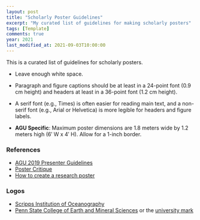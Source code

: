 ```yaml
---
layout: post
title: "Scholarly Poster Guidelines"
excerpt: "My curated list of guidelines for making scholarly posters"
tags: [Template]
comments: true
year: 2021
last_modified_at: 2021-09-03T10:00:00
---
```


This is a curated list of guidelines for scholarly posters.

- Leave enough white space.

- Paragraph and figure captions should be at least in a 24-point font (0.9 cm height) and headers at least in a 36-point font (1.2 cm height).
- A serif font (e.g., Times) is often easier for reading main text, and a non-serif font (e.g., Arial or Helvetica) is more legible for headers and figure labels.
- **AGU Specific**: Maximum poster dimensions are 1.8 meters wide by 1.2 meters high (6′ W x 4′ H). Allow for a 1-inch border.

### References

- [AGU 2019 Presenter Guidelines](https://www.agu.org/Fall-Meeting-2019/Pages/Presenter-Guidelines)
- [Poster Critique](http://betterposters.blogspot.com/2011/04/critique-breast-cancer-inhibition.html)
- [How to create a research poster](https://guides.nyu.edu/posters)

### Logos

- [Scripps Institution of Oceanography](https://scripps.ucsd.edu/portal/employee-resources/scripps-oceanography-brand-guidelines)
- [Penn State College of Earth and Mineral Sciences](https://www.ems.psu.edu/resources-faculty-and-staff/marketing-and-communications) or the [university mark](https://www.ems.psu.edu/resources-faculty-and-staff/marketing-and-communications)

